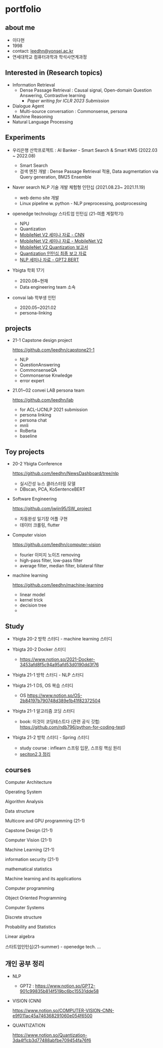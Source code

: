 # portfolio
## about me
+ 이다현
+ 1998
+ contact: leedhn@yonsei.ac.kr
+ 연세대학교 컴퓨터과학과 학석사연계과정 

## Interested in (Research topics)
  + Information Retrieval
    + Dense Passage Retrieval : Causal signal, Open-domain Question Answering, Contrastive learning
      + *Paper writing for ICLR 2023 Submission*
  + Dialogue Agent 
    + Multi-source conversation : Commonsense, persona
  + Machine Reasoning
  + Natural Language Processing

## Experiments

+ 우리은행 산학프로젝트 : AI Banker - Smart Search & Smart KMS (2022.03 ~ 2022.08)
  + Smart Search
  + 검색 엔진 개발 : Dense Passage Retrieval 적용, Data augmentation via Query generation, BM25 Ensemble
  
  
+ Naver search NLP 기술 개발 체험형 인턴십 (2021.08.23~ 2021.11.19)
  + web demo site 개발
  + Linux pipeline w. python - NLP preprocessing, postprocessing

+ openedge technology 스타트업 인턴십 (21-여름 계절학기)
  + NPU
  + Quantization
  + [MobileNet V2 세미나 자료 - CNN](https://efficient-chanter-315.notion.site/COMPUTER-VISION-CNN-e9f011ac45a746368291060e054f6500)
  + [MobileNet V2 세미나 자료 - MobileNet V2](https://efficient-chanter-315.notion.site/MobileNetV2-4d252e16e6c845a18ce13376d249aee1)
  + [MobileNet V2 Quantization 보고서](https://s3.us-west-2.amazonaws.com/secure.notion-static.com/d9a93e9b-f49a-4f27-8379-7fb83983d3de/Task_2___MobileNet_V2_Quantization.pdf?X-Amz-Algorithm=AWS4-HMAC-SHA256&X-Amz-Credential=AKIAT73L2G45O3KS52Y5%2F20210914%2Fus-west-2%2Fs3%2Faws4_request&X-Amz-Date=20210914T025514Z&X-Amz-Expires=86400&X-Amz-Signature=5e6ded6f904faf7ff0396eb74fe69759914988c9918fcb7bdea6e28a083c08bb&X-Amz-SignedHeaders=host&response-content-disposition=filename%20%3D%22Task%25202%2520_%2520MobileNet%2520V2%2520Quantization.pdf%22)
  + [Quantization 인턴십 최종 보고 자료](https://efficient-chanter-315.notion.site/b874dd12272f483997e01f8b370fdea1)
  + [NLP 세미나 자료 - GPT2,BERT](https://docs.google.com/presentation/d/14eWyg28MzNxRjDiAU9TssY4w1Uc53GyV/edit?usp=sharing&ouid=101401387651046745008&rtpof=true&sd=true)

+ Ybigta 학회 17기
  + 2020.08~현재
  + Data engineering team 소속

+ convai lab 학부생 인턴
  + 2020.05~2021.02
  + persona-linking 
  
## projects

+ 21-1 Capstone design project

  https://github.com/leedhn/capstone21-1
  + NLP 
  + QuestionAnswering
  + CommonsenseQA
  + Commonsense Knwledge 
  + error expert
  
+ 21.01~02 convei LAB persona team 
  
  https://github.com/leedhn/lab
  + for ACL-IJCNLP 2021 submission
  + persona linking
  + persona chat
  + mnli
  + RoBerta
  + baseline

## Toy projects  

+ 20-2 Ybigta Conference

  https://github.com/leedhn/NewsDashboard/tree/nlp
  + 실시간성 뉴스 클러스터링 모델 
  + DBscan, PCA, KoSentenceBERT
  
+ Software Engineering 

  https://github.com/jwjin95/SW_project
  + 자동완성 일기장 어플 구현
  + 데이터 크롤링, flutter

+ Computer vision

  https://github.com/leedhn/computer-vision
  
  + fourier 이미지 노이즈 removing
  + high-pass filter, low-pass filter
  + average filter, median filter, bilateral filter

+ machine learning

  https://github.com/leedhn/machine-learning
  
  + linear model
  + kernel trick
  + decision tree
  + 
## Study

+ Ybigta 20-2 방학 스터디 - machine learning 스터디
  
+ Ybigta 20-2 Docker 스터디
  + https://www.notion.so/2021-Docker-3453afd8f5c94a95afd53d0190dd3f76

+ Ybigta 21-1 방학 스터디 - NLP 스터디

+ Ybigta 21-1 DS, OS 복습 스터디
  + OS
    https://www.notion.so/OS-2b84197b790748d389e1b41f82372504
    
+ Ybigta 21-1 알고리즘 코딩 스터디
  + book: 이것이 코딩테스트다 (관련 공식 깃헙: https://github.com/ndb796/python-for-coding-test)

+ Ybigta 21-2 방학 스터디 - Spring 스터디
  + study course : inflearn 스프링 입문, 스프링 핵심 원리 
   + [seciton2,3 정리](https://efficient-chanter-315.notion.site/section-2-3-8c30a32da0e9407d8ad2a15caa01e93c)
  
## courses
   Computer Architecture
   
   Operating System
   
   Algorithm Analysis
   
   Data structure
   
   Multicore and GPU programming (21-1)
   
   Capstone Design (21-1)
   
   Computer Vision (21-1)
   
   Machine Learning (21-1)
   
   information security (21-1)
   
   mathematical statistics
   
   Machine learning and its applications
   
   Computer programming
   
   Object Oriented Programming
   
   Computer Systems
   
   Discrete structure
   
   Probability and Statistics
   
   Linear algebra
   
   스타트업인턴십(21-summer) - openedge tech. 
   ...
## 개인 공부 정리
+ NLP

  + GPT2 : https://www.notion.so/GPT2-901c99835b814f519bc6bc15531dde58


+ VISION (CNN)

  https://www.notion.so/COMPUTER-VISION-CNN-e9f011ac45a746368291060e054f6500

+ QUANTIZATION

  https://www.notion.so/Quantization-3da4f1cb3d77488abfbe709454fa76f6
